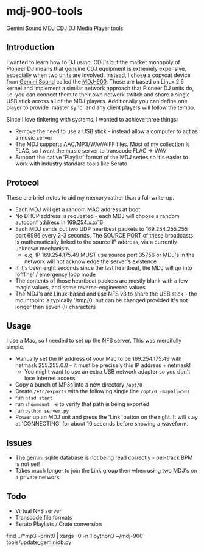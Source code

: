 # mdj-900-tools
Gemini Sound MDJ CDJ DJ Media Player tools

## Introduction

I wanted to learn how to DJ using 'CDJ's but the market monopoly of Pioneer DJ means that genuine CDJ equipment is extremely expensive, especially when two units are involved. Instead, I chose a copycat device from [Gemini Sound](https://geminisound.com) called the [MDJ-900](https://geminisound.com/products/mdj-900). These are based on Linux 2.6 kernel and implement a similar network approach that Pioneer DJ units do, i.e. you can connect them to their own network switch and share a single USB stick across all of the MDJ players. Additionally you can define one player to provide 'master sync' and any client players will follow the tempo.

Since I love tinkering with systems, I wanted to achieve three things:

 - Remove the need to use a USB stick - instead allow a computer to act as a music server
 - The MDJ supports AAC/MP3/WAV/AIFF files. Most of my collection is FLAC, so I want the music server to transcode FLAC -> WAV
 - Support the native 'Playlist' format of the MDJ series so it's easier to work with industry standard tools like Serato


## Protocol

These are brief notes to aid my memory rather than a full write-up.
 - Each MDJ will get a random MAC address at boot
 - No DHCP address is requested - each MDJ will choose a random autoconf address in 169.254.x.x/16
 - Each MDJ sends out two UDP heartbeat packets to 169.254.255.255 port 6996 every 2-3 seconds. The SOURCE PORT of these broadcasts is mathematically linked to the source IP address, via a currently-unknown mechanism.
   - e.g. IP 169.254.175.49 MUST use source port 35756 or MDJ's in the network will not acknowledge the server's existence
 - If it's been eight seconds since the last heartbeat, the MDJ will go into 'offline' / emergency loop mode
 - The contents of those heartbeat packets are mostly blank with a few magic values, and some reverse-engineered values
 - The MDJ's are Linux-based and use NFS v3 to share the USB stick - the mountpoint is typically '/tmp/0' but can be changed provided it's not longer than seven (!) characters
 
## Usage

I use a Mac, so I needed to set up the NFS server. This was mercifully simple.

 - Manually set the IP address of your Mac to be 169.254.175.49 with netmask 255.255.0.0 - it must be precisely this IP address + netmask!
    - You might want to use an extra USB network adapter so you don't lose Internet access
 - Copy a bunch of MP3s into a new directory `/opt/0`
 - Create `/etc/exports` with the following single line `/opt/0 -mapall=501`
 - run `nfsd start`
 - run `showmount -e` to verify that path is being exported
 - run `python server.py`
 - Power up an MDJ unit and press the 'Link' button on the right. It will stay at 'CONNECTING' for about 10 seconds before showing a waveform.

## Issues

 - The gemini sqlite database is not being read correctly - per-track BPM is not set!
 - Takes much longer to join the Link group then when using two MDJ's on a private network

## Todo
 - Virtual NFS server
 - Transcode file formats
 - Serato Playlists / Crate conversion



find ../*mp3 -print0 | xargs -0 -n 1 python3 ~/mdj-900-tools/update_geminidb.py
